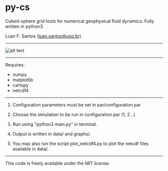 # py-cs
Cubed-sphere grid tools for numerical geophysical fluid dynamics.
Fully written in python3. 

Luan F. Santos
(luan.santos@usp.br)

-------------------------------------------------------

![alt text](https://github.com/luanfs/py_cs/blob/main/image/cubed_spheres.png?raw=true)

-------------------------------------------------------
Requires:

- numpy
- matplotlib
- cartopy
- netcdf4

-------------------------------------------------------

1) Configuration parameters must be set in par/configuration.par

2) Choose the simulation to be run in configuration.par (1, 2...)

3) Run using "python3 main.py" in terminal. 

4) Output is written in data/ and graphs/. 

5) You may also run the script plot_netcdf4.py to plot the netcdf files available in data/.
 
----------------------------------------------------------

This code is freely available under the MIT license.
